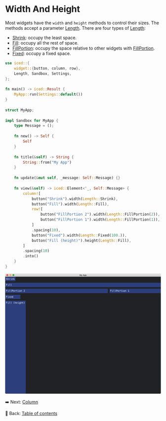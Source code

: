 # Width And Height

Most widgets have the `width` and `height` methods to control their sizes.
The methods accept a parameter [Length](https://docs.rs/iced/0.12.1/iced/latest/iced/enum.Length.html).
There are four types of [Length](https://docs.rs/iced/0.12.1/iced/latest/iced/enum.Length.html):

* [Shrink](https://docs.rs/iced/0.12.1/iced/latest/iced/enum.Length.html#variant.Shrink): occupy the least space.
* [Fill](https://docs.rs/iced/0.12.1/iced/enum.Length.html#variant.Fill): occupy all the rest of space.
* [FillPortion](https://docs.rs/iced/0.12.1/iced/enum.Length.html#variant.FillPortion): occupy the space relative to other widgets with [FillPortion](https://docs.rs/iced/0.12.1/iced/enum.Length.html#variant.FillPortion).
* [Fixed](https://docs.rs/iced/0.12.1/iced/enum.Length.html#variant.Fixed): occupy a fixed space.

```rust
use iced::{
    widget::{button, column, row},
    Length, Sandbox, Settings,
};

fn main() -> iced::Result {
    MyApp::run(Settings::default())
}

struct MyApp;

impl Sandbox for MyApp {
    type Message = ();

    fn new() -> Self {
        Self
    }

    fn title(&self) -> String {
        String::from("My App")
    }

    fn update(&mut self, _message: Self::Message) {}

    fn view(&self) -> iced::Element<'_, Self::Message> {
        column![
            button("Shrink").width(Length::Shrink),
            button("Fill").width(Length::Fill),
            row![
                button("FillPortion 2").width(Length::FillPortion(2)),
                button("FillPortion 1").width(Length::FillPortion(1)),
            ]
            .spacing(10),
            button("Fixed").width(Length::Fixed(100.)),
            button("Fill (height)").height(Length::Fill),
        ]
        .spacing(10)
        .into()
    }
}
```

![Width And Height](./pic/width_and_height.png)

:arrow_right:  Next: [Column](./column.md)

:blue_book: Back: [Table of contents](./../README.md)
